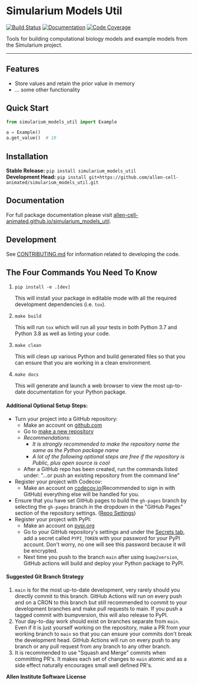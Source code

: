 # Simularium Models Util

[![Build Status](https://github.com/allen-cell-animated/simularium_models_util/workflows/Build%20Main/badge.svg)](https://github.com/allen-cell-animated/simularium_models_util/actions)
[![Documentation](https://github.com/allen-cell-animated/simularium_models_util/workflows/Documentation/badge.svg)](https://allen-cell-animated.github.io/simularium_models_util/)
[![Code Coverage](https://codecov.io/gh/allen-cell-animated/simularium_models_util/branch/main/graph/badge.svg)](https://codecov.io/gh/allen-cell-animated/simularium_models_util)

Tools for building computational biology models and example models from the Simularium project.

---

## Features

-   Store values and retain the prior value in memory
-   ... some other functionality

## Quick Start

```python
from simularium_models_util import Example

a = Example()
a.get_value()  # 10
```

## Installation

**Stable Release:** `pip install simularium_models_util`<br>
**Development Head:** `pip install git+https://github.com/allen-cell-animated/simularium_models_util.git`

## Documentation

For full package documentation please visit [allen-cell-animated.github.io/simularium_models_util](https://allen-cell-animated.github.io/simularium_models_util).

## Development

See [CONTRIBUTING.md](CONTRIBUTING.md) for information related to developing the code.

## The Four Commands You Need To Know

1. `pip install -e .[dev]`

    This will install your package in editable mode with all the required development
    dependencies (i.e. `tox`).

2. `make build`

    This will run `tox` which will run all your tests in both Python 3.7
    and Python 3.8 as well as linting your code.

3. `make clean`

    This will clean up various Python and build generated files so that you can ensure
    that you are working in a clean environment.

4. `make docs`

    This will generate and launch a web browser to view the most up-to-date
    documentation for your Python package.

#### Additional Optional Setup Steps:

-   Turn your project into a GitHub repository:
    -   Make an account on [github.com](https://github.com)
    -   Go to [make a new repository](https://github.com/new)
    -   _Recommendations:_
        -   _It is strongly recommended to make the repository name the same as the Python
            package name_
        -   _A lot of the following optional steps are *free* if the repository is Public,
            plus open source is cool_
    -   After a GitHub repo has been created, run the commands listed under:
        "...or push an existing repository from the command line"
-   Register your project with Codecov:
    -   Make an account on [codecov.io](https://codecov.io)(Recommended to sign in with GitHub)
        everything else will be handled for you.
-   Ensure that you have set GitHub pages to build the `gh-pages` branch by selecting the
    `gh-pages` branch in the dropdown in the "GitHub Pages" section of the repository settings.
    ([Repo Settings](https://github.com/allen-cell-animated/simularium_models_util/settings))
-   Register your project with PyPI:
    -   Make an account on [pypi.org](https://pypi.org)
    -   Go to your GitHub repository's settings and under the
        [Secrets tab](https://github.com/allen-cell-animated/simularium_models_util/settings/secrets/actions),
        add a secret called `PYPI_TOKEN` with your password for your PyPI account.
        Don't worry, no one will see this password because it will be encrypted.
    -   Next time you push to the branch `main` after using `bump2version`, GitHub
        actions will build and deploy your Python package to PyPI.

#### Suggested Git Branch Strategy

1. `main` is for the most up-to-date development, very rarely should you directly
   commit to this branch. GitHub Actions will run on every push and on a CRON to this
   branch but still recommended to commit to your development branches and make pull
   requests to main. If you push a tagged commit with bumpversion, this will also release to PyPI.
2. Your day-to-day work should exist on branches separate from `main`. Even if it is
   just yourself working on the repository, make a PR from your working branch to `main`
   so that you can ensure your commits don't break the development head. GitHub Actions
   will run on every push to any branch or any pull request from any branch to any other
   branch.
3. It is recommended to use "Squash and Merge" commits when committing PR's. It makes
   each set of changes to `main` atomic and as a side effect naturally encourages small
   well defined PR's.


**Allen Institute Software License**

